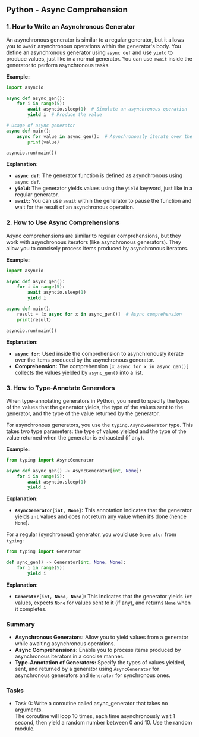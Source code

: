 ## Python - Async Comprehension
### 1. **How to Write an Asynchronous Generator**

An asynchronous generator is similar to a regular generator, but it allows you to `await` asynchronous operations within the generator's body. You define an asynchronous generator using `async def` and use `yield` to produce values, just like in a normal generator. You can use `await` inside the generator to perform asynchronous tasks.

**Example:**

```python
import asyncio

async def async_gen():
    for i in range(5):
        await asyncio.sleep(1)  # Simulate an asynchronous operation
        yield i  # Produce the value

# Usage of async generator
async def main():
    async for value in async_gen():  # Asynchronously iterate over the generator
        print(value)

asyncio.run(main())
```

**Explanation:**
- **`async def`:** The generator function is defined as asynchronous using `async def`.
- **`yield`:** The generator yields values using the `yield` keyword, just like in a regular generator.
- **`await`:** You can use `await` within the generator to pause the function and wait for the result of an asynchronous operation.

### 2. **How to Use Async Comprehensions**

Async comprehensions are similar to regular comprehensions, but they work with asynchronous iterators (like asynchronous generators). They allow you to concisely process items produced by asynchronous iterators.

**Example:**

```python
import asyncio

async def async_gen():
    for i in range(5):
        await asyncio.sleep(1)
        yield i

async def main():
    result = [x async for x in async_gen()]  # Async comprehension
    print(result)

asyncio.run(main())
```

**Explanation:**
- **`async for`:** Used inside the comprehension to asynchronously iterate over the items produced by the asynchronous generator.
- **Comprehension:** The comprehension `[x async for x in async_gen()]` collects the values yielded by `async_gen()` into a list.

### 3. **How to Type-Annotate Generators**

When type-annotating generators in Python, you need to specify the types of the values that the generator yields, the type of the values sent to the generator, and the type of the value returned by the generator.

For asynchronous generators, you use the `typing.AsyncGenerator` type. This takes two type parameters: the type of values yielded and the type of the value returned when the generator is exhausted (if any).

**Example:**

```python
from typing import AsyncGenerator

async def async_gen() -> AsyncGenerator[int, None]:
    for i in range(5):
        await asyncio.sleep(1)
        yield i
```

**Explanation:**
- **`AsyncGenerator[int, None]`:** This annotation indicates that the generator yields `int` values and does not return any value when it’s done (hence `None`).

For a regular (synchronous) generator, you would use `Generator` from `typing`:

```python
from typing import Generator

def sync_gen() -> Generator[int, None, None]:
    for i in range(5):
        yield i
```

**Explanation:**
- **`Generator[int, None, None]`:** This indicates that the generator yields `int` values, expects `None` for values sent to it (if any), and returns `None` when it completes.

### Summary

- **Asynchronous Generators:** Allow you to yield values from a generator while awaiting asynchronous operations.
- **Async Comprehensions:** Enable you to process items produced by asynchronous iterators in a concise manner.
- **Type-Annotation of Generators:** Specify the types of values yielded, sent, and returned by a generator using `AsyncGenerator` for asynchronous generators and `Generator` for synchronous ones.

### Tasks
- Task 0:  Write a coroutine called async_generator that takes no arguments.  
The coroutine will loop 10 times, each time asynchronously wait 1 second, then yield a random number between 0 and 10. Use the random module.